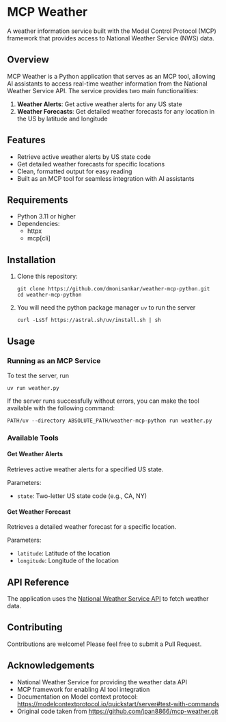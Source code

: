 
# MCP Weather

A weather information service built with the Model Control Protocol (MCP) framework that provides access to National Weather Service (NWS) data.

## Overview

MCP Weather is a Python application that serves as an MCP tool, allowing AI assistants to access real-time weather information from the National Weather Service API. The service provides two main functionalities:

1. **Weather Alerts**: Get active weather alerts for any US state
2. **Weather Forecasts**: Get detailed weather forecasts for any location in the US by latitude and longitude

## Features

- Retrieve active weather alerts by US state code
- Get detailed weather forecasts for specific locations
- Clean, formatted output for easy reading
- Built as an MCP tool for seamless integration with AI assistants

## Requirements

- Python 3.11 or higher
- Dependencies:
  - httpx
  - mcp[cli]

## Installation

1. Clone this repository:
   ```
   git clone https://github.com/dmonisankar/weather-mcp-python.git
   cd weather-mcp-python
   ```
2. You will need the python package manager `uv` to run the server
   ```
   curl -LsSf https://astral.sh/uv/install.sh | sh
   ```

## Usage

### Running as an MCP Service

To test the server, run 
```
uv run weather.py
```

If the server runs successfully without errors, you can make the tool available with the following command:
```
PATH/uv --directory ABSOLUTE_PATH/weather-mcp-python run weather.py
```

### Available Tools

#### Get Weather Alerts

Retrieves active weather alerts for a specified US state.

Parameters:
- `state`: Two-letter US state code (e.g., CA, NY)

#### Get Weather Forecast

Retrieves a detailed weather forecast for a specific location.

Parameters:
- `latitude`: Latitude of the location
- `longitude`: Longitude of the location

## API Reference

The application uses the [National Weather Service API](https://www.weather.gov/documentation/services-web-api) to fetch weather data.

## Contributing

Contributions are welcome! Please feel free to submit a Pull Request.

## Acknowledgements

- National Weather Service for providing the weather data API
- MCP framework for enabling AI tool integration
- Documentation on Model context protocol: https://modelcontextprotocol.io/quickstart/server#test-with-commands
- Original code taken from https://github.com/jpan8866/mcp-weather.git 

